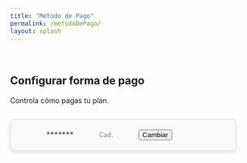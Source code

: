 ```yaml
---
title: "Método de Pago"
permalink: /metodoDePago/
layout: splash
---
```


<script src="https://js.stripe.com/v3/"></script>
<style>
/* Container styling */
.wrap {
    max-width: 1000px;
    margin-left: auto;
    margin-right: auto;
}

/* Payment details box styling */
.payment-details {
    padding: 20px;
    border: 1px solid #ddd;
    border-radius: 10px;
    background: #f9f9f9;
    display: flex;
    align-items: center;
    justify-content: flex-start;
    gap: 15px;
    box-shadow: 0 4px 8px rgba(0, 0, 0, 0.1);
    max-width: 80%;
    margin: 2em 0;
    transition: box-shadow 0.3s;
}

.payment-details:hover {
    box-shadow: 0 6px 12px rgba(0, 0, 0, 0.15);
}

/* Icon styling */
.payment-icon {
    width: 60px;
    border: 1px solid #ddd;
    border-radius: 10px;
    background-size: cover;
    background-position: center;
    background-repeat: no-repeat;
    padding: 10px;
    margin: 0.5em 1em;
}

/* Payment text styling */
.payment-info {
    display: flex;
    gap: 50px;
    align-items: center;
}

.payment-info p {
    margin: 0;
    color: #444;
    font-size: 1.1em;
}

.payment-info .expiry {
    color: #888;
    font-size: 0.9em;
}

/* Overlay styling */
#overlay {
  position: fixed;
  top: 0;
  left: 0;
  width: 100%;
  height: 100%;
  background: rgba(0, 0, 0, 0.5); /* Darken the background */
  z-index: 1000; /* Ensures it covers everything */
  display: none; /* Initially hidden */
}

/* Modal styling */
#update-payment-modal {
  position: fixed;
  top: 50%;
  left: 50%;
  transform: translate(-50%, -50%);
  background: white; /* Modal background color */
  padding: 20px;
  border-radius: 8px;
  box-shadow: 0 2px 10px rgba(0, 0, 0, 0.3);
  z-index: 1001; /* Above the overlay */
  width: 700px; /* Set a fixed width for the modal */
}

#update-payment-modal p {
    font-size: 1.2em; /* Adjust this value as needed */
}

</style>

<div class="wrap">

  <h2 style="margin-top: 3em;">Configurar forma de pago</h2>
  <p>Controla cómo pagas tu plan.</p>

  <div class="payment-details">
    <img id="payment-icon" class="payment-icon" src="" alt="Payment Method Icon" style="display: none;">
    <div class="payment-info">
      <p><strong><span id="payment-type"></span></strong></p>
      <p>*******<span id="payment-last4"></span></p>
      <p class="expiry">Cad. <span id="payment-expiry"></span></p>
      <button onclick="openUpdatePaymentModal()">Cambiar</button>
    </div>
  </div>

  <div id="overlay"></div>
  <div id="update-payment-modal" style="display: none;">
    <form id="payment-form" style="display: flex; flex-direction: column;">
      <div id="card-element" style="margin: 1em;">><!-- Stripe card input --></div>
      <div id="card-errors" role="alert" style="color: red;"></div> <!-- For displaying card errors -->
      <button type="submit"style="margin: 1em auto;">Guardar</button>
    </form>
  </div>
</div>

<script>
  function fetchPaymentMethod(email) {
    fetch('/.netlify/functions/server', {
      method: 'POST',
      headers: {
        'Content-Type': 'application/json'
      },
      body: JSON.stringify({ action: 'get_payment_method', email: email })
    })
    .then(response => response.json())
    .then(data => {
      if (data && data.paymentMethod) {
        const paymentTypeElement = document.getElementById('payment-type');
        const paymentLast4Element = document.getElementById('payment-last4');
        const paymentExpiryElement = document.getElementById('payment-expiry');
        const paymentIconElement = document.getElementById('payment-icon');

        const brand = data.paymentMethod.card.brand || 'Desconocido';
        paymentTypeElement.textContent = brand.charAt(0).toUpperCase() + brand.slice(1);
        paymentLast4Element.textContent = data.paymentMethod.card.last4;
        paymentExpiryElement.textContent = data.paymentMethod.card.exp_month + '/' + data.paymentMethod.card.exp_year;

        // Display the correct icon based on the payment type
        if (brand === 'visa') {
            paymentIconElement.src = "/assets/images/visa.png";
            console.log('visa');
        } else if (brand === 'mastercard') {
            paymentIconElement.src = "/assets/images/mastercard.jpg";
            console.log('mastercard');
        } else {
            paymentIconElement.src = ""; // Placeholder if no icon is available
            console.log('none');
        }

        paymentIconElement.style.display = paymentIconElement.src ? "block" : "none";
      } else {
        console.error('Error fetching payment method:', data.error);
      }
    })
    .catch(error => console.error('Error:', error));
  }

  let userEmail = "";
  netlifyIdentity.on('login', user => {
    userEmail = user.email;
    fetchPaymentMethod(user.email);
  });

  async function openUpdatePaymentModal() {
    document.getElementById('overlay').style.display = 'block'; // Show overlay
    document.getElementById('update-payment-modal').style.display = 'block'; // Show modal

    // Fetch SetupIntent client secret
    const response = await fetch('/.netlify/functions/server', {
      method: 'POST',
      headers: { 'Content-Type': 'application/json' },
      body: JSON.stringify({ action: 'create_setup_intent', email: userEmail })
    });

    const { clientSecret } = await response.json();
    setupStripeElements(clientSecret);
  }

  function closeUpdatePaymentModal() {
    document.getElementById('overlay').style.display = 'none'; // Hide overlay
    document.getElementById('update-payment-modal').style.display = 'none'; // Hide modal
  }

  // Add a close event to the overlay
  document.getElementById('overlay').onclick = closeUpdatePaymentModal;

  function setupStripeElements(clientSecret) {
    const stripe = Stripe('pk_test_51OmfAYE2UvP4xcDs92nWGG93clovJ2N6OBjuvPv9k26lrUnU0VDdS4ra32km006KbVhlHGygobi4SQpTbpBTeyGa00FwesDfwo');
    const elements = stripe.elements();
    const cardElement = elements.create('card', {
      hidePostalCode: true, // This hides the postal code field
    });
    cardElement.mount('#card-element');

    document.getElementById('payment-form').addEventListener('submit', async (event) => {
      event.preventDefault();

      const { setupIntent, error } = await stripe.confirmCardSetup(clientSecret, {
        payment_method: { card: cardElement }
      });

      if (error) {
        document.getElementById('card-errors').textContent = error.message; // Display error in the modal
      } else {
        alert('Método de pago actualizado con éxito');
        closeUpdatePaymentModal(); // Hide modal after successful update
      }
    });
  }

</script>
